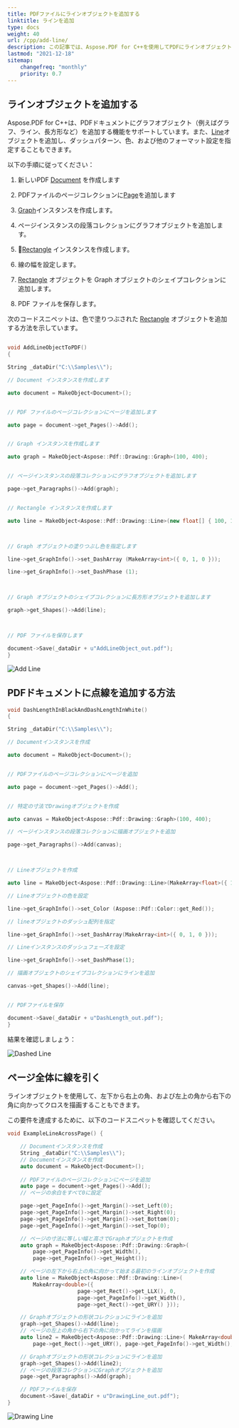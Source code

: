 ```yaml
---
title: PDFファイルにラインオブジェクトを追加する
linktitle: ラインを追加
type: docs
weight: 40
url: /cpp/add-line/
description: この記事では、Aspose.PDF for C++を使用してPDFにラインオブジェクトを作成する方法を説明します。
lastmod: "2021-12-18"
sitemap:
    changefreq: "monthly"
    priority: 0.7
---
```


## ラインオブジェクトを追加する

Aspose.PDF for C++は、PDFドキュメントにグラフオブジェクト（例えばグラフ、ライン、長方形など）を追加する機能をサポートしています。また、[Line](https://reference.aspose.com/pdf/cpp/class/aspose.pdf.drawing.line/)オブジェクトを追加し、ダッシュパターン、色、および他のフォーマット設定を指定することもできます。

以下の手順に従ってください：

1. 新しいPDF [Document](https://reference.aspose.com/pdf/cpp/class/aspose.pdf.document/) を作成します

1. PDFファイルのページコレクションに[Page](https://reference.aspose.com/pdf/cpp/class/aspose.pdf.page/)を追加します

1. [Graph](https://reference.aspose.com/pdf/cpp/class/aspose.pdf.drawing.graph/)インスタンスを作成します。

1. ページインスタンスの段落コレクションにグラフオブジェクトを追加します。

1. [Rectangle](https://reference.aspose.com/pdf/cpp/class/aspose.pdf.drawing.rectangle/) インスタンスを作成します。

1. 線の幅を設定します。

1. [Rectangle](https://reference.aspose.com/pdf/cpp/class/aspose.pdf.drawing.rectangle/) オブジェクトを Graph オブジェクトのシェイプコレクションに追加します。

1. PDF ファイルを保存します。

次のコードスニペットは、色で塗りつぶされた [Rectangle](https://reference.aspose.com/pdf/cpp/class/aspose.pdf.drawing.rectangle/) オブジェクトを追加する方法を示しています。

```cpp

void AddLineObjectToPDF()
{

String _dataDir("C:\\Samples\\");

// Document インスタンスを作成します

auto document = MakeObject<Document>();


// PDF ファイルのページコレクションにページを追加します

auto page = document->get_Pages()->Add();


// Graph インスタンスを作成します

auto graph = MakeObject<Aspose::Pdf::Drawing::Graph>(100, 400);


// ページインスタンスの段落コレクションにグラフオブジェクトを追加します

page->get_Paragraphs()->Add(graph);


// Rectangle インスタンスを作成します

auto line = MakeObject<Aspose::Pdf::Drawing::Line>(new float[] { 100, 100, 200, 100 });



// Graph オブジェクトの塗りつぶし色を指定します

line->get_GraphInfo()->set_DashArray (MakeArray<int>({ 0, 1, 0 }));

line->get_GraphInfo()->set_DashPhase (1);



// Graph オブジェクトのシェイプコレクションに長方形オブジェクトを追加します

graph->get_Shapes()->Add(line);



// PDF ファイルを保存します

document->Save(_dataDir + u"AddLineObject_out.pdf");
}

```
![Add Line](add_line.png)

## PDFドキュメントに点線を追加する方法

```cpp
void DashLengthInBlackAndDashLengthInWhite()
{

String _dataDir("C:\\Samples\\");

// Documentインスタンスを作成

auto document = MakeObject<Document>();


// PDFファイルのページコレクションにページを追加

auto page = document->get_Pages()->Add();


// 特定の寸法でDrawingオブジェクトを作成

auto canvas = MakeObject<Aspose::Pdf::Drawing::Graph>(100, 400);

// ページインスタンスの段落コレクションに描画オブジェクトを追加

page->get_Paragraphs()->Add(canvas);



// Lineオブジェクトを作成

auto line = MakeObject<Aspose::Pdf::Drawing::Line>(MakeArray<float>({ 100, 100, 200, 100 }));

// Lineオブジェクトの色を設定

line->get_GraphInfo()->set_Color (Aspose::Pdf::Color::get_Red());

// lineオブジェクトのダッシュ配列を指定

line->get_GraphInfo()->set_DashArray(MakeArray<int>({ 0, 1, 0 }));

// Lineインスタンスのダッシュフェーズを設定

line->get_GraphInfo()->set_DashPhase(1);

// 描画オブジェクトのシェイプコレクションにラインを追加

canvas->get_Shapes()->Add(line);


// PDFファイルを保存

document->Save(_dataDir + u"DashLength_out.pdf");
}
```

結果を確認しましょう：

![Dashed Line](dash_line.png)

## ページ全体に線を引く

ラインオブジェクトを使用して、左下から右上の角、および左上の角から右下の角に向かってクロスを描画することもできます。

この要件を達成するために、以下のコードスニペットを確認してください。

```cpp
void ExampleLineAcrossPage() {

    // Documentインスタンスを作成
    String _dataDir("C:\\Samples\\");
    // Documentインスタンスを作成
    auto document = MakeObject<Document>();
   
    // PDFファイルのページコレクションにページを追加
    auto page = document->get_Pages()->Add();
    // ページの余白をすべて0に設定

    page->get_PageInfo()->get_Margin()->set_Left(0);
    page->get_PageInfo()->get_Margin()->set_Right(0);
    page->get_PageInfo()->get_Margin()->set_Bottom(0);
    page->get_PageInfo()->get_Margin()->set_Top(0);

    // ページの寸法に等しい幅と高さでGraphオブジェクトを作成
    auto graph = MakeObject<Aspose::Pdf::Drawing::Graph>(
        page->get_PageInfo()->get_Width(), 
        page->get_PageInfo()->get_Height());

    // ページの左下から右上の角に向かって始まる最初のラインオブジェクトを作成
    auto line = MakeObject<Aspose::Pdf::Drawing::Line>(
        MakeArray<double>({ 
                      page->get_Rect()->get_LLX(), 0, 
                      page->get_PageInfo()->get_Width(),
                      page->get_Rect()->get_URY() }));

    // Graphオブジェクトの形状コレクションにラインを追加
    graph->get_Shapes()->Add(line);
    // ページの左上の角から右下の角に向かってラインを描画
    auto line2 = MakeObject<Aspose::Pdf::Drawing::Line>( MakeArray<double>({0, 
        page->get_Rect()->get_URY(), page->get_PageInfo()->get_Width(), page->get_Rect()->get_LLX() }));

    // Graphオブジェクトの形状コレクションにラインを追加
    graph->get_Shapes()->Add(line2);
    // ページの段落コレクションにGraphオブジェクトを追加
    page->get_Paragraphs()->Add(graph);

    // PDFファイルを保存
    document->Save(_dataDir + u"DrawingLine_out.pdf");
}
```

![Drawing Line](draw_line.png)